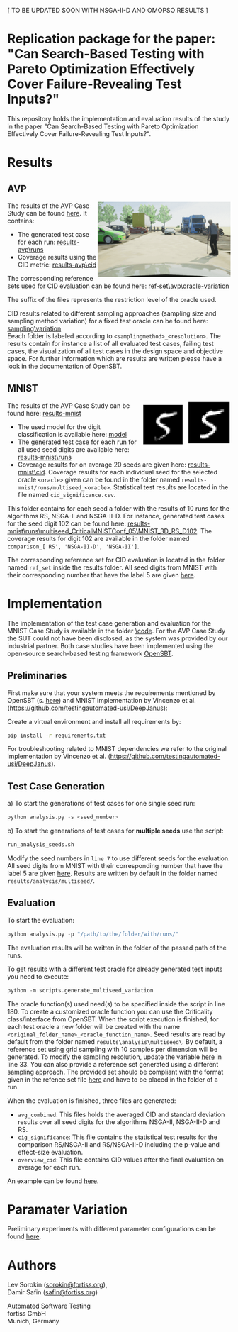 [ TO BE UPDATED SOON WITH NSGA-II-D AND OMOPSO RESULTS ]

# Replication package for the paper: "Can Search-Based Testing with Pareto Optimization Effectively Cover Failure-Revealing Test Inputs?"
This repository holds the implementation and evaluation results of the study in the paper "Can Search-Based Testing  with Pareto Optimization Effectively Cover Failure-Revealing Test Inputs?".

# Results

## AVP

<img align="right" src="figures/avp_scenario_one.PNG" width="300"/>

The results of the AVP Case Study can be found [here](results-avp/). It contains:

- The generated test case for each run: [results-avp\runs](results-avp/runs/)
- Coverage results using the CID metric: [results-avp\cid](results-avp/cid)

The corresponding reference sets used for CID evaluation can be found here: [ref-set\avp\oracle-variation](ref-set/avp/oracle-variation/) 

The suffix of the files represents the restriction level of the oracle used. 

CID results related to different sampling approaches (sampling size and sampling method variation) for a fixed test oracle can be found here: [sampling\variation](sampling-variation/) \
Eeach folder is labeled according to `<samplingmethod>_<resolution>`. The results contain for instance a list of all evaluated test cases, failing test cases, the visualization of all test cases in the design space and objective space. For further information which are results are written please have a look in the documentation of OpenSBT.



## MNIST
<img align="right" src="figures/D129.PNG" width="97"/><img align="right" src="figures/D129_cn0.93_b0.67.PNG" width="108"/>


The results of the AVP Case Study can be found here: [results-mnist](results-mnist)
- The used model for the digit classification is available here: [model](https://github.com/ast-fortiss-tum/coverage-emse-24/blob/main/code/code-mnist/problem/mnist/models/model_mnist.h5)
- The generated test case for each run for all used seed digits  are available here: [results-mnist\runs](results-mnist/runs/)
- Coverage results for on average 20 seeds are given here: [results-mnist\cid](results-mnist/cid/). Coverage results for each individual seed for the selected oracle `<oracle>` given can be found in the folder named `results-mnist/runs/multiseed_<oracle>`. Statistical test results are located in the file named `cid_significance.csv`.

This folder contains for each seed a folder with the results of 10 runs for the algorithms RS, NSGA-II and NSGA-II-D. For instance, generated test cases for the seed digit 102 can be found here: [results-mnist\runs\multiseed_CriticalMNISTConf_05\MNIST_3D_RS_D102](results-mnist/runs/multiseed_CriticalMNISTConf_05/MNIST_3D_RS_D102). The coverage results for digit 102 are available in the folder named `comparison_['RS', 'NSGA-II-D', 'NSGA-II']`.

The corresponding reference set for CID evaluation is located in the folder named `ref_set` inside the results folder. All seed digits from MNIST with their corresponding number that have the label 5 are given [here](code\code-mnist\problem\mnist\bootstrap\bootstrap_five.png).


# Implementation

The implementation of the test case generation and evaluation for the MNIST Case Study is available in the folder [\code](code). For the AVP Case Study the SUT could not have been disclosed, as the system was provided by our industrial partner. Both case studies have been implemented using the open-source search-based testing framework [OpenSBT](https://git.fortiss.org/opensbt).

## Preliminaries

First make sure that your system meets the requirements mentioned by OpenSBT (s. [here](https://git.fortiss.org/opensbt/opensbt-core)) and MNIST implementation by Vincenzo et al. (https://github.com/testingautomated-usi/DeepJanus):

Create a virtual environment and install all requirements by:

```bash
pip install -r requirements.txt
```

For troubleshooting related to MNIST dependencies we refer to the original implementation by Vincenzo et al. (https://github.com/testingautomated-usi/DeepJanus).

## Test Case Generation

a) To start the generations of test cases for one single seed run:

```python
python analysis.py -s <seed_number>
```

b) To start the generations of test cases for **multiple seeds** use the script:

```python
run_analysis_seeds.sh
```

Modify the seed numbers in `line 7` to use different seeds for the evaluation. All seed digits from MNIST with their corresponding number that have the label 5 are given [here](code\code-mnist\problem\mnist\bootstrap\bootstrap_five.png). Results are written by default in the folder named `results/analysis/multiseed/`.


## Evaluation

To start the evaluation:

```python
python analysis.py -p "/path/to/the/folder/with/runs/"
```

The evaluation results will be written in the folder of the passed path of the runs.

To get results with a different test oracle for already generated test inputs you need to execute:

```python
python -m scripts.generate_multiseed_variation
```


The oracle function(s) used need(s) to be specified inside the script in line 180. To create a customized oracle function you can use the Criticality class/interface from OpenSBT. When the script execution is finished, for each test oracle a new folder will be created with the name
`<original_folder_name>_<oracle_function_name>`. Seed results are read by default from the folder named `results\analysis\multiseed\`. By default, a reference set using grid sampling with 10 samples per dimension will be generated. To modify
the sampling resolution, update the variable [here](code/code-mnist/utils/sampling.py) in line 33. You can also provide a reference set generated using a different sampling approach. The provided set should be compliant with the format given in the refence set file [here](TODO) and have to be placed in the folder of a run.

When the evaluation is finished, three files are generated:
- `avg_combined`: This files holds the averaged CID and standard deviation results over all seed digits for the algorithms NSGA-II, NSGA-II-D and RS.
- `cig_significance`: This file contains the statistical test results for the comparison RS/NSGA-II and RS/NSGA-II-D including the p-value and effect-size evaluation.
- `overview_cid`: This file contains CID values after the final evaluation on average for each run.

An example can be found [here](results-mnist/cid/crit_large/).

# Paramater Variation

Preliminary experiments with different parameter configurations can be found [here](tuning).

# Authors


Lev Sorokin (sorokin@fortiss.org), \
Damir Safin (safin@fortiss.org)

Automated Software Testing \
fortiss GmbH \
Munich, Germany 
